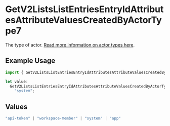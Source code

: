 # GetV2ListsListEntriesEntryIdAttributesAttributeValuesCreatedByActorType7

The type of actor. [Read more information on actor types here](/docs/actors).

## Example Usage

```typescript
import { GetV2ListsListEntriesEntryIdAttributesAttributeValuesCreatedByActorType7 } from "attio-js/models/operations/getv2listslistentriesentryidattributesattributevalues.js";

let value:
  GetV2ListsListEntriesEntryIdAttributesAttributeValuesCreatedByActorType7 =
    "system";
```

## Values

```typescript
"api-token" | "workspace-member" | "system" | "app"
```